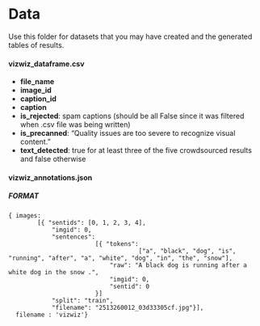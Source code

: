 # Data

Use this folder for datasets that you may have created and the generated tables of results.

#### vizwiz_dataframe.csv  
- __file_name__  
- __image_id__
- __caption_id__
- __caption__
- __is_rejected__: spam captions (should be all False since it was filtered when .csv file was being written)
- __is_precanned__: “Quality issues are too severe to recognize visual content.”
- __text_detected__: true for at least three of the five crowdsourced results and false otherwise

#### vizwiz_annotations.json
##### FORMAT

```
{ images: 
        [{ "sentids": [0, 1, 2, 3, 4], 
            "imgid": 0, 
            "sentences":
                        [{ "tokens": 
                                    ["a", "black", "dog", "is",    "running", "after", "a", "white", "dog", "in", "the", "snow"], 
                            "raw": "A black dog is running after a white dog in the snow .", 
                            "imgid": 0, 
                            "sentid": 0 
                        }]
            "split": "train", 
            "filename": "2513260012_03d33305cf.jpg"}],
  filename : 'vizwiz'}
```